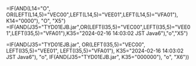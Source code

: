 =IF(AND(L14="O", OR(LEFT(L14,5)="VEC00",LEFT(L14,5)="VEE01",LEFT(L14,5)="VFA01"), K14="0000"), "O", "X5")
=IF(AND(J35="TYD01EJB.jar",OR(LEFT(I35,5)="VEC00",LEFT(I35,5)="VEE01",LEFT(I35,5)="VFA01"),K35="2024-02-16 14:03:02 JST Java6"),"o","X5")


=IF(AND(J35="TYD01EJB.jar", OR(LEFT(I35,5)="VEC00", LEFT(I35,5)="VEE01", LEFT(I35,5)="VFA01"), K35="2024-02-16 14:03:02 JST Java6"), "o", IF(AND(J35="TYD01EJB.jar", K35="000000"), "o", "X6"))
